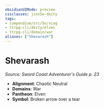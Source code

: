```yaml
---
obsidianUIMode: preview
cssclasses: json5e-deity
tags:
- compendium/src/5e/scag
- ttrpg-cli/deity/elven
- ttrpg-cli/domain/war
aliases: ["Shevarash"]
---
```

# Shevarash
*Source: Sword Coast Adventurer's Guide p. 23* 

- **Alignment**: Chaotic Neutral
- **Domains**: War
- **Pantheon**: Elven
- **Symbol**: Broken arrow over a tear